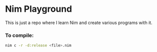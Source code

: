 # Nim Playground

This is just a repo where I learn Nim and create various programs with it.

### To compile:

```sh
nim c -r -d:release <file>.nim
```
